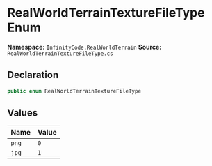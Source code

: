 # RealWorldTerrainTextureFileType Enum

**Namespace:** `InfinityCode.RealWorldTerrain`
**Source:** `RealWorldTerrainTextureFileType.cs`

## Declaration

```csharp
public enum RealWorldTerrainTextureFileType
```

## Values

| Name | Value |
|------|-------|
| `png` | `0` |
| `jpg` | `1` |

